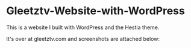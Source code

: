 # Gleetztv-Website-with-WordPress

This is a website I built with WordPress and the Hestia theme.

It's over at gleetztv.com and screenshots are attached below:
